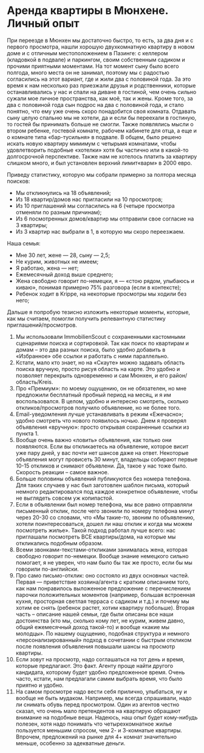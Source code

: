 # Аренда квартиры в Мюнхене. Личный опыт

При переезде в Мюнхен мы достаточно быстро, то есть, за два дня и с первого просмотра, нашли хорошую двухкомнатную квартиру в новом доме и с отличным местоположением в Пазинге: с келлером (кладовкой в подвале) и паркингом, своим собственным садиком и прочими приятными моментами. На тот момент сыну было всего полгода, много места он не занимал, поэтому мы с радостью согласились на этот вариант, где и жили два с половиной года.
За это время к нам несколько раз приезжали друзья и родственники, которые останавливались у нас и спали на диване в гостиной, чем очень сильно сужали мое личное пространства, как моё, так и жены. Кроме того, за два с половиной года сын подрос на два с половиной года, и стало понятно, что ему уже очень скоро понадобится своя комната. Отдавать сыну целую спальню мы не хотели, да и если бы переехали в гостиную, то гостей бы принимать больше не смогли. Также появлялись мысли о втором ребенке, гостевой комнате, рабочем кабинете для отца, а еще и о комнате типа «бар-тусильня» в подвале. В общем, было решено искать новую квартиру мимимум с четырьмя комнатами, чтобы удовлетворить подобные «хотелки» хотя бы частично или в какой-то долгосрочной перспективе. Также нам не хотелось платить за квартиру слишком много, и был установлен верхний лимит«варм» в 2000 евро.

Приведу статистику, которую мы собрали примерно за полтора месяца поисков:
-	Мы откликнулись на 18 объявлений;
-	Из 18 квартир/домов нас пригласили на 10 просмотров;
-	Из 10 приглашений мы согласились на 6 (четыре просмотра отменяли по разным причинам);
-	Из 6 посмотренных домов/квартир мы отправили свое согласие на 3 квартиры;
-	Из 3 квартир нас выбрали в 1, в которую мы скоро переезжаем.

Наша семья:
-	Мне 30 лет, жене — 28, сыну — 2,5;
-	Не курим, животных не имеем;
-	Я работаю, жена — нет;
-	Ежемесячный доход выше среднего;
-	Жена свободно говорит по-немецки, я — «стою рядом, улыбаюсь и киваю», понимая примерно 75% разговора (если в контексте);
-	Ребенок ходит в Krippe, на некоторые просмотры мы ходили без него;

Дальше я попробую тезисно изложить некоторые моменты, которые, как мы считаем, помогли получить релевантную статистику приглашений/просмотров.
1.	Мы использовали ImmobilienScout с сохраненными кастомными сценариями поиска и сортировкой. Так как поиск по квартирам и домам – это два разных поиска, было удобно добавить в «Избранное» обе ссылки и работать с ними параллельно.
2.	Кстати, мало кто знает, но на «Скауте» можно задавать область поиска вручную, просто рисуя область на карте. Это удобно и позволяет перекрыть одновременно и сам Мюнхен, и его район/область/Kreis.
3.	Про «Премиум»: по моему ощущению, он не обязателен, но мне предложили бесплатный пробный период на месяц, и я им воспользовался. В целом, удобно и интересно смотреть, сколько откликов/просмотров получило объявление, но не более того.
4.	Email-уведомления лучше устанавливать в режим «Ежечасно»; удобно смотреть что нового появилось ночью. Днем я проверял объявления «вручную»: просто открывая сохраненные ссылки из пункта 1.
5.	Вообще очень важно «ловить» объявления, как только они появляются. Если вы откликаетесь на объявление, которое висит уже пару дней, у вас почти нет шансов даже на ответ. Некоторые объявления могут провисеть 30 минут, владельцы собирают первые 10-15 откликов и снимают объявлени. Да, такое у нас тоже было. Скорость реакции – самое важное.
6.	Больше половины объявлений публикуются без номера телефона. Для таких случаев у нас был заготовлен шаблон письма, который немного редактировался под каждое конкретное объявление, чтобы не выглядеть совсем уж копипастой.
7.	Если в объявлении был номер телефона, мы все равно отправляли письменный отклик, после чего звонили по номеру телефона минут через 20-30 со словами, что «Мы такие-то, звоним по объявлению, хотели поинтересоваться, дошел ли наш отклик и когда мы можем посмотреть жилье». Такой подход работал лучше всего: нас приглашали посмотреть ВСЕ квартиры/дома, на которые мы откликались подобным образом.
8.	Всеми звонками-текстами-откликами занималась жена, которая свободно говорит по-немецки. Вообще знание немецкого сильно помогает, я не уверен, что нам было бы так же просто, если бы мы говорили по-английски.
9.	Про само письмо-отклик: оно состояло из двух основных частей. Первая — приветствие хозяина/агента с кратким описанием того, как нам понравилось выложенное предложение с перечислением парочки положительных моментов (например, большая встроенная кухня, просторная светлая терраса с садиком и т.д.) и почему мы хотим ее снять (ребенок растет, хотим квартиру побольше). Вторая часть – описание нашей семьи, где были описаны все наши достоинства (кто мы, сколько кому лет, не курим, живем давно, общий ежемесячный доход такой-то) и вообще «какие мы молодцы». По нашему ощущению, подобная структура и немного «персонализированный» подход в сочетании с быстрым откликом после появления объявления повышали шансы на просмотр квартиры.
10.	Если зовут на просмотр, надо соглашаться на тот день и время, которые предлагают. Это факт. Агенту проще найти другого кандидата, которому будет удобно предложенное время. Очень часто, кстати, нам предлагали самим выбрать время, что было приятно и удобно.
11.	На самом просмотре надо вести себя прилично, улыбаться, ну и вообще не быть мудаком. Например, мы всегда спрашивали, надо ли снимать обувь перед просмотром. Один из агентов честно сказал, что очень мало претендентов на квартирую обращают внимание на подобные вещи.
Надеюсь, наш опыт будет кому-нибудь полезен, хотя надо понимать что четырехкомнатное жилье пользуется меньшим спросом, чем 2- и 3-комнатые квартиры. Впрочем, предложений на рынке для 4+ комнат значительно меньше, особенно за адекватные деньги.

